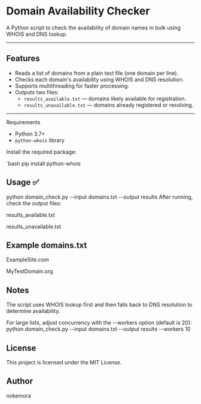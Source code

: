 # Domain Availability Checker

A Python script to check the availability of domain names in bulk using WHOIS and DNS lookup.

---

## Features

- Reads a list of domains from a plain text file (one domain per line).
- Checks each domain's availability using WHOIS and DNS resolution.
- Supports multithreading for faster processing.
- Outputs two files:
  - `results_available.txt` — domains likely available for registration.
  - `results_unavailable.txt` — domains already registered or resolving.

---

 Requirements

- Python 3.7+
- `python-whois` library

Install the required package:

`bash
pip install python-whois


 ## Usage ✅
python domain_check.py --input domains.txt --output results
After running, check the output files:

results_available.txt

results_unavailable.txt

## Example domains.txt
ExampleSite.com

MyTestDomain.org
## Notes
The script uses WHOIS lookup first and then falls back to DNS resolution to determine availability.

For large lists, adjust concurrency with the --workers option (default is 20):
python domain_check.py --input domains.txt --output results --workers 10
## License
This project is licensed under the MIT License.


## Author
nokemora
